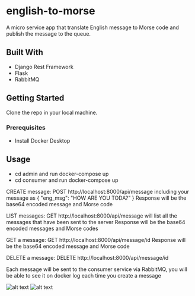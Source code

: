 # english-to-morse
A micro service app that translate English message to Morse code and publish the message to the queue.

## Built With

* Django Rest Framework
* Flask
* RabbitMQ

<!-- GETTING STARTED -->
## Getting Started

Clone the repo in your local machine.

### Prerequisites

* Install Docker Desktop

<!-- USAGE EXAMPLE -->
## Usage

- cd admin and run docker-compose up
- cd consumer and run docker-compose up

CREATE message:
 POST http://localhost:8000/api/message including your message as 
 {
    "eng_msg": "HOW ARE YOU TODA?"
 }
 Response will be the base64 encoded message and Morse code

LIST messages:
GET http://localhost:8000/api/message will list all the messages that have been sent to the server
Response will be the base64 encoded messages and Morse codes

GET a message:
GET http://localhost:8000/api/message/id
Response will be the base64 encoded message and Morse code

DELETE a message:
DELETE http://localhost:8000/api/message/id

Each message will be sent to the consumer service via RabbitMQ, you will be able to see it on docker log each time you create a message

![alt text](https://ibb.co/fxsPKv5)
![alt text](https://ibb.co/TrJ6FbM)
